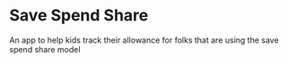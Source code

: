 # Save Spend Share

An app to help kids track their allowance for folks that are using the save spend share model

